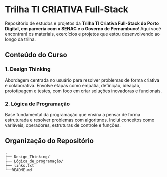 
# Trilha TI CRIATIVA Full-Stack

Repositório de estudos e projetos da **Trilha TI Criativa Full-Stack do Porto Digital, em parceria com o SENAC e o Governo de Pernambuco**! Aqui você encontrará os materiais, exercícios e projetos que estou desenvolvendo ao longo da trilha.

## Conteúdo do Curso

### 1. Design Thinking
Abordagem centrada no usuário para resolver problemas de forma criativa e colaborativa. Envolve etapas como empatia, definição, ideação, prototipagem e testes, com foco em criar soluções inovadoras e funcionais.

### 2. Lógica de Programação
Base fundamental da programação que ensina a pensar de forma estruturada e resolver problemas com algoritmos. Inclui conceitos como variáveis, operadores, estruturas de controle e funções.

## Organização do Repositório

```
.
├── Design_Thinking/
├── Lógica_de_programação/
├── links.txt
└──README.md
```
